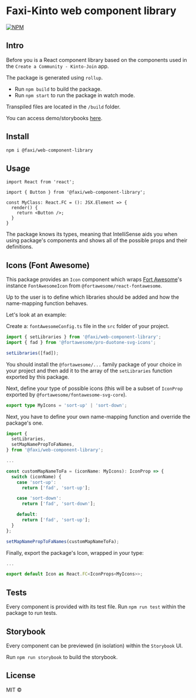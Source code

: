 # Faxi-Kinto web component library

[![NPM](https://img.shields.io/npm/v/@faxi/web-component-library.svg)](https://www.npmjs.com/package/@faxi/web-component-library)

## Intro

Before you is a React component library based on the components used in the `Create a Community - Kinto-Join` app.

The package is generated using `rollup`.

- Run `npm build` to build the package.
- Run `npm start` to run the package in watch mode.

Transpiled files are located in the `/build` folder.

You can access demo/storybooks [here](https://faxi-kinto.github.io/web-component-library/storybook-static).

## Install

```bash
npm i @faxi/web-component-library
```

## Usage

```tsx
import React from 'react';

import { Button } from '@faxi/web-component-library';

const MyClass: React.FC = (): JSX.Element => {
  render() {
    return <Button />;
  }
}
```

The package knows its types, meaning that IntelliSense aids you when using package's components and shows all of the possible props and their definitions.

## Icons (Font Awesome)

This package provides an `Icon` component which wraps [Fort Awesome](https://fortawesome.com/)'s instance `FontAwesomeIcon` from `@fortawesome/react-fontawesome`.

Up to the user is to define which libraries should be added and how the name-mapping function behaves.

Let's look at an example:

Create a: `fontAwesomeConfig.ts` file in the `src` folder of your project.

```ts
import { setLibraries } from '@faxi/web-component-library';
import { fad } from '@fortawesome/pro-duotone-svg-icons';

setLibraries([fad]);
```

You should install the `@fortawesome/...` family package of your choice in your project and then add it to the array of the `setLibraries` function exported by this package.

Next, define your type of possible icons (this will be a subset of `IconProp` exported by `@fortawesome/fontawesome-svg-core`).

```ts
export type MyIcons = 'sort-up' | 'sort-down';
```

Next, you have to define your own name-mapping function and override the package's one.

```ts
import {
  setLibraries,
  setMapNamePropToFaNames,
} from '@faxi/web-component-library';

...

const customMapNameToFa = (iconName: MyIcons): IconProp => {
  switch (iconName) {
    case 'sort-up':
      return ['fad', 'sort-up'];

    case 'sort-down':
      return ['fad', 'sort-down'];

    default:
      return ['fad', 'sort-up'];
  }
};

setMapNamePropToFaNames(customMapNameToFa);
```

Finally, export the package's Icon, wrapped in your type:

```ts
...

export default Icon as React.FC<IconProps<MyIcons>>;
```

## Tests

Every component is provided with its test file. Run `npm run test` within the package to run tests.

## Storybook

Every component can be previewed (in isolation) within the `Storybook` UI.

Run `npm run storybook` to build the storybook.

## License

MIT ©
